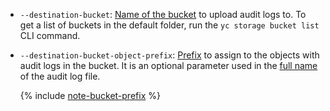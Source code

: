 
* `--destination-bucket`: [Name of the bucket](../../storage/concepts/bucket.md#naming) to upload audit logs to.
   To get a list of buckets in the default folder, run the `yc storage bucket list` CLI command.

* `--destination-bucket-object-prefix`: [Prefix](../../storage/concepts/object.md#folder) to assign to the objects with audit logs in the bucket. It is an optional parameter used in the [full name](../../audit-trails/concepts/format.md#log-file-name) of the audit log file.

   {% include [note-bucket-prefix](../../_includes/audit-trails/note-bucket-prefix.md) %}